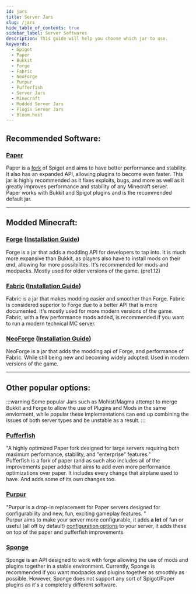 ```yaml
---
id: jars
title: Server Jars
slug: /jars
hide_table_of_contents: true
sidebar_label: Server Softwares
description: This guide will help you choose which jar to use.
keywords:
  - Spigot
  - Paper
  - Bukkit
  - Forge
  - Fabric
  - NeoForge
  - Purpur
  - Pufferfish
  - Server Jars
  - Minecraft
  - Modded Server Jars
  - Plugin Server Jars
  - Bloom.host
---
```


## Recommended Software:

 ### [Paper](https://papermc.io/)
 Paper is a [fork](https://en.wikipedia.org/wiki/Fork_(software_development)) of Spigot and aims to have better performance and stability. It also has an expanded API, allowing plugins to become even faster. This jar is highly recommended as it fixes exploits, bugs, and more as well as it greatly improves performance and stability of any Minecraft server.  
 Paper works with Bukkit and Spigot plugins and is the recommended default jar.

---

## Modded Minecraft:
### [Forge](https://files.minecraftforge.net/) ([Installation Guide](forge-setup))
Forge is a jar that adds a modding API for developers to tap into. It is much more expansive than Bukkit, as players also have to install mods on their end, allowing for more possibilites. It's recommended for mods and modpacks. Mostly used for older versions of the game. (pre1.12)



### [Fabric](https://fabricmc.net/) ([Installation Guide](fabric-setup))
Fabric is a jar that makes modding easier and smoother than Forge. Fabric is considered superior to Forge due to a better API that is more documented. It's mostly used for more modern versions of the game.   
Fabric, with a few performance mods added, is recommended if you want to run a modern technical MC server.



### [NeoForge](https://neoforged.net/) ([Installation Guide](neoforge-setup))
NeoForge is a jar that adds the modding api of Forge, and performance of Fabric. While still being new and becoming widely adopted. Used in modern versions of the game.

---

## Other popular options: 

:::warning
Some popular Jars such as Mohist/Magma attempt to merge Bukkit and Forge to allow the use of Plugins and Mods in the same enviorment, while popular these implementations can end up combining the issues of both server types and be unstable as a result.
:::

### [Pufferfish](https://github.com/pufferfish-gg/Pufferfish)
"A highly optimized Paper fork designed for large servers requiring both maximum performance, stability, and "enterprise" features."  
Pufferfish is a fork of paper (and as such also includes all of the improvements paper adds) that aims to add even more performance optimizations over paper. It includes every change that airplane used to have. And adds some of its own changes too.



### [Purpur](https://purpurmc.org/)
"Purpur is a drop-in replacement for Paper servers designed for configurability and new, fun, exciting gameplay features.
"  
Purpur aims to make your server more configurable, it adds **a lot** of fun or useful (all off by default) [configuration options](https://purpurmc.org/docs/Configuration/) to your server, it adds these on top of the paper and pufferfish improvements.



### [Sponge](https://www.spongepowered.org/)
 Sponge is an API designed to work with forge allowing the use of mods and plugins together in a stable environment. Currently, Sponge is recommended if you want modpacks and plugins together as smoothly as possible. However, Sponge does not support any sort of Spigot/Paper plugins as it's a completely different software.

